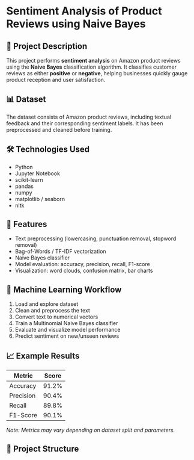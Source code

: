# Sentiment Analysis of Product Reviews using Naive Bayes

## 📌 Project Description

This project performs **sentiment analysis** on Amazon product reviews using the **Naive Bayes** classification algorithm. It classifies customer reviews as either **positive** or **negative**, helping businesses quickly gauge product reception and user satisfaction.

## 📊 Dataset

The dataset consists of Amazon product reviews, including textual feedback and their corresponding sentiment labels. It has been preprocessed and cleaned before training.

## 🛠️ Technologies Used

- Python
- Jupyter Notebook
- scikit-learn
- pandas
- numpy
- matplotlib / seaborn
- nltk

## 🚀 Features

- Text preprocessing (lowercasing, punctuation removal, stopword removal)
- Bag-of-Words / TF-IDF vectorization
- Naive Bayes classifier
- Model evaluation: accuracy, precision, recall, F1-score
- Visualization: word clouds, confusion matrix, bar charts

## 🧠 Machine Learning Workflow

1. Load and explore dataset
2. Clean and preprocess the text
3. Convert text to numerical vectors
4. Train a Multinomial Naive Bayes classifier
5. Evaluate and visualize model performance
6. Predict sentiment on new/unseen reviews

## 📈 Example Results

| Metric     | Score     |
|------------|-----------|
| Accuracy   | 91.2%     |
| Precision  | 90.4%     |
| Recall     | 89.8%     |
| F1-Score   | 90.1%     |

*Note: Metrics may vary depending on dataset split and parameters.*

## 📂 Project Structure

